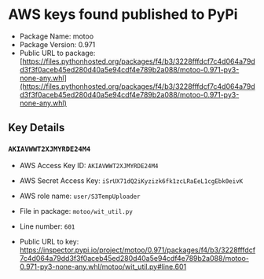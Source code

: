 # AWS keys found published to PyPi

* Package Name: motoo
* Package Version: 0.971
* Public URL to package: [https://files.pythonhosted.org/packages/f4/b3/3228fffdcf7c4d064a79dd3f3f0aceb45ed280d40a5e94cdf4e789b2a088/motoo-0.971-py3-none-any.whl](https://files.pythonhosted.org/packages/f4/b3/3228fffdcf7c4d064a79dd3f3f0aceb45ed280d40a5e94cdf4e789b2a088/motoo-0.971-py3-none-any.whl)

## Key Details

### `AKIAVWWT2XJMYRDE24M4`

* AWS Access Key ID: `AKIAVWWT2XJMYRDE24M4`
* AWS Secret Access Key: `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` 
* AWS role name: `user/S3TempUploader`
* File in package: `motoo/wit_util.py`
* Line number: `601`

* Public URL to key: https://inspector.pypi.io/project/motoo/0.971/packages/f4/b3/3228fffdcf7c4d064a79dd3f3f0aceb45ed280d40a5e94cdf4e789b2a088/motoo-0.971-py3-none-any.whl/motoo/wit_util.py#line.601


